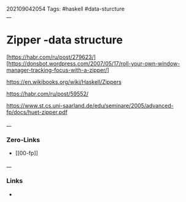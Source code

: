 202109042054
Tags: #haskell #data-sturcture  
__
# Zipper -data structure 

[https://habr.com/ru/post/279623/]
[https://donsbot.wordpress.com/2007/05/17/roll-your-own-window-manager-tracking-focus-with-a-zipper/]

https://en.wikibooks.org/wiki/Haskell/Zippers

https://habr.com/ru/post/59552/

https://www.st.cs.uni-saarland.de/edu/seminare/2005/advanced-fp/docs/huet-zipper.pdf

__
### Zero-Links
- [[00-fp]]

__
### Links
- 

 
 